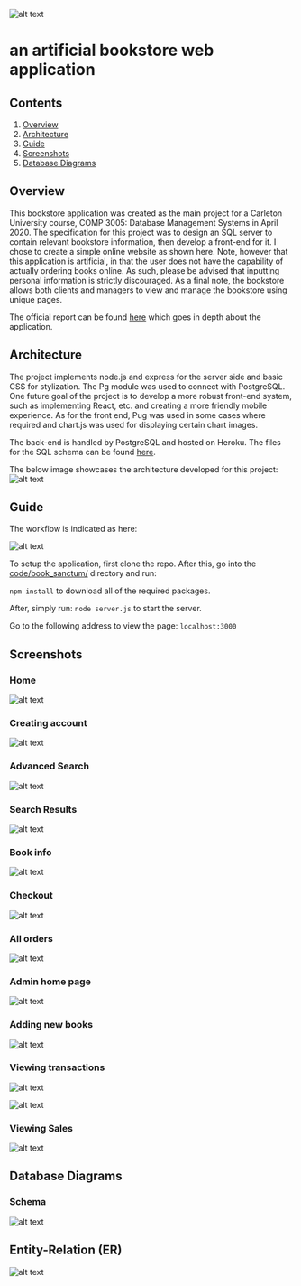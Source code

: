 ![alt text](code/book_sanctum/source/pages/themes/images/logoBlack.png)
# an artificial bookstore web application

## Contents
1. [Overview](#Overview)
2. [Architecture](#Overview)
3. [Guide](#guide)
4. [Screenshots](#screenshots)
5. [Database Diagrams](#Database-Diagrams)

## Overview

This bookstore application was created as the main project for a Carleton University course, COMP 3005: Database Management Systems in April 2020. The specification for this project was to design an SQL server to contain relevant bookstore information, then develop a front-end for it. I chose to create a simple online website as shown here. Note, however that this application is artificial, in that the user does not have the capability of actually ordering books online. As such, please be advised that inputting personal information is strictly discouraged. As a final note, the bookstore allows both clients and managers to view and manage the bookstore using unique pages. 

The official report can be found [here](/documentation/101070889.pdf) which goes in depth about the application. 

## Architecture

The project implements node.js and express for the server side and basic CSS for stylization. The Pg module was used to connect with PostgreSQL. One future goal of the project is to develop a more robust front-end system, such as implementing React, etc. and creating a more friendly mobile experience. As for the front end, Pug was used in some cases where required and chart.js was used for displaying certain chart images. 

The back-end is handled by PostgreSQL and hosted on Heroku. The files for the SQL schema can be found [here](SQL/).

The below image showcases the architecture developed for this project:
![alt text](documentation/diagrams/architecture.png)

## Guide

The workflow is indicated as here:

![alt text](documentation/diagrams/workflow.png)

To setup the application, first clone the repo. After this, go into the [code/book_sanctum/](/code/book_sanctum/) directory and run:

`npm install` to download all of the required packages.  

After, simply run:
`node server.js` to start the server. 

Go to the following address to view the page:
`localhost:3000`


## Screenshots

### Home

![alt text](documentation/screenshots/home_client.PNG)

### Creating account

![alt text](documentation/screenshots/create_account.PNG)


### Advanced Search

![alt text](documentation/screenshots/advanced_search.PNG)

### Search Results

![alt text](documentation/screenshots/search.PNG)

### Book info

![alt text](documentation/screenshots/book_info.PNG)


### Checkout

![alt text](documentation/screenshots/checkout.PNG)


### All orders

![alt text](documentation/screenshots/orders.PNG)

### Admin home page

![alt text](documentation/screenshots/admin_home.PNG)


### Adding new books

![alt text](documentation/screenshots/inventory.PNG)


### Viewing transactions

![alt text](documentation/screenshots/transactions_1.PNG)

![alt text](documentation/screenshots/transactions_2.PNG)

### Viewing Sales

![alt text](documentation/screenshots/sales_1.PNG)

## Database Diagrams

### Schema
![alt text](documentation/schema.png)

## Entity-Relation (ER)
![alt text](documentation/er_diagram.png)
